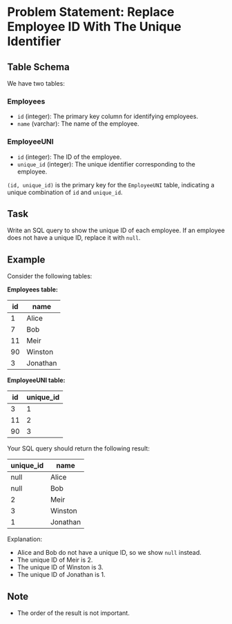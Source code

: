 # Problem Statement: Replace Employee ID With The Unique Identifier

## Table Schema

We have two tables:

### Employees

- `id` (integer): The primary key column for identifying employees.
- `name` (varchar): The name of the employee.

### EmployeeUNI

- `id` (integer): The ID of the employee.
- `unique_id` (integer): The unique identifier corresponding to the employee.

`(id, unique_id)` is the primary key for the `EmployeeUNI` table, indicating a unique combination of `id` and `unique_id`.

## Task

Write an SQL query to show the unique ID of each employee. If an employee does not have a unique ID, replace it with `null`.

## Example

Consider the following tables:

**Employees table:**

| id | name     |
|----|----------|
| 1  | Alice    |
| 7  | Bob      |
| 11 | Meir     |
| 90 | Winston  |
| 3  | Jonathan |

**EmployeeUNI table:**

| id | unique_id |
|----|-----------|
| 3  | 1         |
| 11 | 2         |
| 90 | 3         |

Your SQL query should return the following result:

| unique_id | name     |
|-----------|----------|
| null      | Alice    |
| null      | Bob      |
| 2         | Meir     |
| 3         | Winston  |
| 1         | Jonathan |

Explanation: 
- Alice and Bob do not have a unique ID, so we show `null` instead.
- The unique ID of Meir is 2.
- The unique ID of Winston is 3.
- The unique ID of Jonathan is 1.

## Note

- The order of the result is not important.
